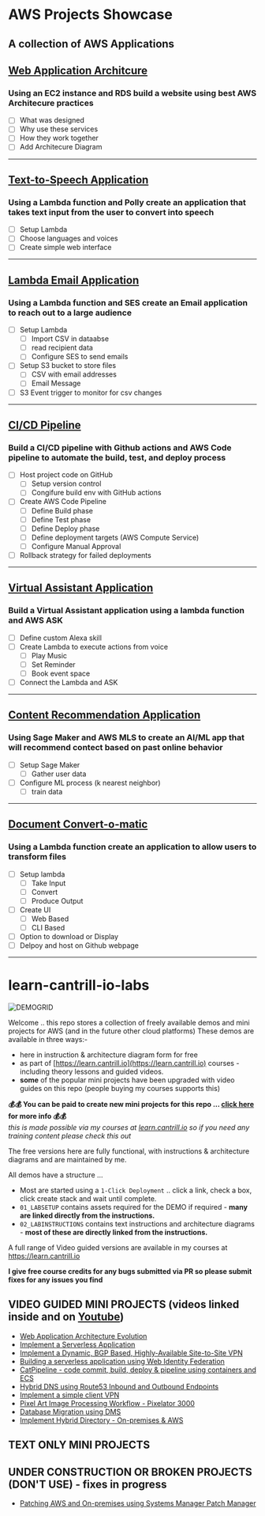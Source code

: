 # AWS Projects Showcase
A collection of AWS Applications 
---
## **[Web Application Architcure](https://github.com/rjm3q/AWS-Projects/tree/main/Architecure-Focused)**

### Using an EC2 instance and RDS build a website using best AWS Architecure practices
- [ ] What was designed
- [ ] Why use these services
- [ ] How they work together
- [ ] Add Architecure Diagram
---
## **[Text-to-Speech Application](https://github.com/rjm3q/AWS-Projects/tree/main/Text-to-speech)**

### Using a Lambda function and Polly create an application that takes text input from the user to convert into speech
- [ ] Setup Lambda
- [ ] Choose languages and voices
- [ ] Create simple web interface
---
## **[Lambda Email Application](https://github.com/rjm3q/AWS-Projects/tree/main/Email-lambda)**

### Using a Lambda function and SES create an Email application to reach out to a large audience

- [ ] Setup Lambda
  - [ ] Import CSV in dataabse
  - [ ] read recipient data
  - [ ] Configure SES to send emails
- [ ] Setup S3 bucket to store files
  - [ ] CSV with email addresses
  - [ ] Email Message
- [ ] S3 Event trigger to monitor for csv changes
---
## **[CI/CD Pipeline](https://github.com/rjm3q/AWS-Projects/tree/main/CDCI-pipeline)**

### Build a CI/CD pipeline with Github actions and AWS Code pipeline to automate the build, test, and deploy process

- [ ] Host project code on GitHub
  - [ ] Setup version control
  - [ ] Congifure build env with GitHub actions
- [ ] Create AWS Code Pipeline
  - [ ]  Define Build phase
  - [ ]  Define Test phase
  - [ ]  Define Deploy phase
  - [ ]  Define deployment targets (AWS Compute Service)
  - [ ]  Configure Manual Approval
- [ ] Rollback strategy for failed deployments
---
## **[Virtual Assistant Application](https://github.com/rjm3q/AWS-Projects/tree/main/Virtual-Assistant)**

### Build a Virtual Assistant application using a lambda function and AWS ASK

- [ ] Define custom Alexa skill
- [ ] Create Lambda to execute actions from voice
  - [ ] Play Music
  - [ ] Set Reminder
  - [ ] Book event space
- [ ] Connect the Lambda and ASK 
---
## **[Content Recommendation Application](https://github.com/rjm3q/AWS-Projects/tree/main/Content-Recommendation)**

### Using Sage Maker and AWS MLS to create an AI/ML app that will recommend contect based on past online behavior

- [ ] Setup Sage Maker
  - [ ] Gather user data
- [ ] Configure ML process (k nearest neighbor)
  - [ ] train data
---
## **[Document Convert-o-matic](https://github.com/rjm3q/AWS-Projects/tree/main/Document-Converter)**

### Using a Lambda function create an application to allow users to transform files

- [ ] Setup lambda
  - [ ] Take Input
  - [ ] Convert
  - [ ] Produce Output
- [ ] Create UI
  - [ ] Web Based
  - [ ] CLI Based
- [ ] Option to download or Display
- [ ] Delpoy and host on Github webpage
---

# learn-cantrill-io-labs

![DEMOGRID](https://github.com/acantril/learn-cantrill-io-labs/raw/master/demogrid.png)

Welcome .. this repo stores a collection of freely available demos and mini projects for AWS (and in the future other cloud platforms)
These demos are available in three ways:-

- here in instruction & architecture diagram form for free
- as part of [https://learn.cantrill.io](https://learn.cantrill.io) courses - including theory lessons and guided videos.
- **some** of the popular mini projects have been upgraded with video guides on this repo (people buying my courses supports this)

**💰💰 You can be paid to create new mini projects for this repo ... [click here](https://github.com/acantril/learn-cantrill-io-labs/blob/master/get-paid-to-create-projects.md) for more info 💰💰**  
*this is made possible via my courses at [learn.cantrill.io](https://learn.cantrill.io) so if you need any training content please check this out*  

The free versions here are fully functional, with instructions & architecture diagrams and are maintained by me.

All demos have a structure ...
-  Most are started using a `1-Click Deployment` .. click a link, check a box, click create stack and wait until complete.
- `01_LABSETUP` contains assets required for the DEMO if required - **many are linked directly from the instructions.**
- `02_LABINSTRUCTIONS` contains text instructions and architecture diagrams - **most of these are directly linked from the instructions.**

A full range of Video guided versions are available in my courses at https://learn.cantrill.io

**I give free course credits for any bugs submitted via PR so please submit fixes for any issues you find**

## VIDEO GUIDED MINI PROJECTS (videos linked inside and on [Youtube](https://youtube.com/c/learncantrill))

- [Web Application Architecture Evolution](https://github.com/acantril/learn-cantrill-io-labs/tree/master/aws-elastic-wordpress-evolution)
- [Implement a Serverless Application](https://github.com/acantril/learn-cantrill-io-labs/tree/master/aws-serverless-pet-cuddle-o-tron)
- [Implement a Dynamic, BGP Based, Highly-Available Site-to-Site VPN](https://github.com/acantril/learn-cantrill-io-labs/tree/master/aws-hybrid-bgpvpn)
- [Building a serverless application using Web Identity Federation](https://github.com/acantril/learn-cantrill-io-labs/tree/master/aws-cognito-web-identity-federation)
- [CatPipeline - code commit, build, deploy & pipeline using containers and ECS](https://github.com/acantril/learn-cantrill-io-labs/tree/master/aws-codepipeline-catpipeline)
- [Hybrid DNS using Route53 Inbound and Outbound Endpoints](https://github.com/acantril/learn-cantrill-io-labs/tree/master/aws-hybrid-dns)
- [Implement a simple client VPN](https://github.com/acantril/learn-cantrill-io-labs/tree/master/aws-client-vpn)
- [Pixel Art Image Processing Workflow - Pixelator 3000](https://github.com/acantril/learn-cantrill-io-labs/tree/master/00-aws-simple-demos/aws-lambda-s3-events)
- [Database Migration using DMS](https://github.com/acantril/learn-cantrill-io-labs/tree/master/aws-dms-database-migration)
- [Implement Hybrid Directory - On-premises & AWS](https://github.com/acantril/learn-cantrill-io-labs/tree/master/aws-hybrid-activedirectory)

## TEXT ONLY MINI PROJECTS

## UNDER CONSTRUCTION OR BROKEN PROJECTS (DON'T USE) - fixes in progress

- [Patching AWS and On-premises using Systems Manager Patch Manager](https://github.com/acantril/learn-cantrill-io-labs/tree/master/aws-patch-manager)